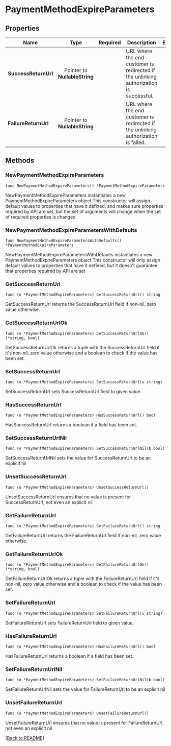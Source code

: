 # PaymentMethodExpireParameters


## Properties
| Name | Type | Required | Description | Examples |
|------------|:-------------:|:-------------:|-------------|:-------------:|
| **SuccessReturnUrl** | Pointer to **NullableString** |  | URL where the end customer is redirected if the unlinking authorization is successful. |  |
| **FailureReturnUrl** | Pointer to **NullableString** |  | URL where the end customer is redirected if the unlinking authorization is failed. |  |

## Methods

### NewPaymentMethodExpireParameters

`func NewPaymentMethodExpireParameters() *PaymentMethodExpireParameters`

NewPaymentMethodExpireParameters instantiates a new PaymentMethodExpireParameters object
This constructor will assign default values to properties that have it defined,
and makes sure properties required by API are set, but the set of arguments
will change when the set of required properties is changed

### NewPaymentMethodExpireParametersWithDefaults

`func NewPaymentMethodExpireParametersWithDefaults() *PaymentMethodExpireParameters`

NewPaymentMethodExpireParametersWithDefaults instantiates a new PaymentMethodExpireParameters object
This constructor will only assign default values to properties that have it defined,
but it doesn't guarantee that properties required by API are set

### GetSuccessReturnUrl

`func (o *PaymentMethodExpireParameters) GetSuccessReturnUrl() string`

GetSuccessReturnUrl returns the SuccessReturnUrl field if non-nil, zero value otherwise.

### GetSuccessReturnUrlOk

`func (o *PaymentMethodExpireParameters) GetSuccessReturnUrlOk() (*string, bool)`

GetSuccessReturnUrlOk returns a tuple with the SuccessReturnUrl field if it's non-nil, zero value otherwise
and a boolean to check if the value has been set.

### SetSuccessReturnUrl

`func (o *PaymentMethodExpireParameters) SetSuccessReturnUrl(v string)`

SetSuccessReturnUrl sets SuccessReturnUrl field to given value.

### HasSuccessReturnUrl

`func (o *PaymentMethodExpireParameters) HasSuccessReturnUrl() bool`

HasSuccessReturnUrl returns a boolean if a field has been set.

### SetSuccessReturnUrlNil

`func (o *PaymentMethodExpireParameters) SetSuccessReturnUrlNil(b bool)`

 SetSuccessReturnUrlNil sets the value for SuccessReturnUrl to be an explicit nil

### UnsetSuccessReturnUrl
`func (o *PaymentMethodExpireParameters) UnsetSuccessReturnUrl()`

UnsetSuccessReturnUrl ensures that no value is present for SuccessReturnUrl, not even an explicit nil
### GetFailureReturnUrl

`func (o *PaymentMethodExpireParameters) GetFailureReturnUrl() string`

GetFailureReturnUrl returns the FailureReturnUrl field if non-nil, zero value otherwise.

### GetFailureReturnUrlOk

`func (o *PaymentMethodExpireParameters) GetFailureReturnUrlOk() (*string, bool)`

GetFailureReturnUrlOk returns a tuple with the FailureReturnUrl field if it's non-nil, zero value otherwise
and a boolean to check if the value has been set.

### SetFailureReturnUrl

`func (o *PaymentMethodExpireParameters) SetFailureReturnUrl(v string)`

SetFailureReturnUrl sets FailureReturnUrl field to given value.

### HasFailureReturnUrl

`func (o *PaymentMethodExpireParameters) HasFailureReturnUrl() bool`

HasFailureReturnUrl returns a boolean if a field has been set.

### SetFailureReturnUrlNil

`func (o *PaymentMethodExpireParameters) SetFailureReturnUrlNil(b bool)`

 SetFailureReturnUrlNil sets the value for FailureReturnUrl to be an explicit nil

### UnsetFailureReturnUrl
`func (o *PaymentMethodExpireParameters) UnsetFailureReturnUrl()`

UnsetFailureReturnUrl ensures that no value is present for FailureReturnUrl, not even an explicit nil

[[Back to README]](../../README.md)


